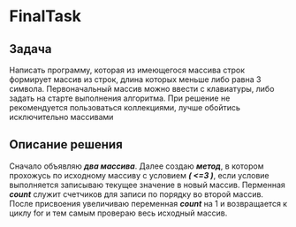 # FinalTask

## Задача
Написать программу, которая из имеющегося массива строк формирует массив из строк, длина которых меньше либо равна 3 символа. Первоначальный массив можно ввести с клавиатуры, либо задать на старте выполнения алгоритма. При решение не рекомендуется пользоваться коллекциями, лучше обойтись исключительно массивами

## Описание решения
Сначало объявляю ***два массива***. Далее создаю ***метод***, в котором прохожусь по исходному массиву с условием ***( <=3 )***, если условие выполняется записываю текущее значение в новый массив. Перменная ***count*** служит счетчиков для записи по порядку во второй массив. После присвоения увеличиваю переменная ***count*** на 1 и возвращается к циклу for и тем самым провераю весь исходный массив.